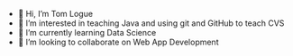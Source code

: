 - 👋 Hi, I’m Tom Logue
- 👀 I’m interested in teaching Java and using git and GitHub to teach CVS
- 🌱 I’m currently learning Data Science
- 💞️ I’m looking to collaborate on Web App Development

<!---
thor238/thor238 is a ✨ special ✨ repository because its `README.md` (this file) appears on your GitHub profile.
You can click the Preview link to take a look at your changes.
--->
